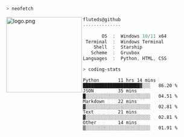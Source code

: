 ```zsh
> neofetch
```

<!--img align="left" src="https://github.com/fluteds.png" alt="logo.png" width="200"/>-->
<img align="left" src="https://external-content.duckduckgo.com/iu/?u=https%3A%2F%2F78.media.tumblr.com%2F975fca5f82161b190efdcaa05ffbd4ec%2Ftumblr_p6q6m9TJF01x3p3jmo1_500.png&f=1&nofb=1" alt="logo.png" width="200"/>

```csharp
fluteds@github
--------------

       OS  :  Windows 10/11 x64
 Terminal  :  Windows Terminal
    Shell  :  Starship
   Scheme  :  Gruvbox
Languages  :  Python, HTML, CSS
```

```zsh
> coding-stats
```

<!--START_SECTION:waka-->

```text
Python       11 hrs 14 mins  █████████████████████▓░░░   86.20 %
JSON         35 mins         █░░░░░░░░░░░░░░░░░░░░░░░░   04.51 %
Markdown     22 mins         ▓░░░░░░░░░░░░░░░░░░░░░░░░   02.81 %
Text         21 mins         ▓░░░░░░░░░░░░░░░░░░░░░░░░   02.81 %
Other        14 mins         ▒░░░░░░░░░░░░░░░░░░░░░░░░   01.91 %
```

<!--END_SECTION:waka-->
